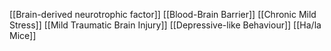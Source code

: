 [[Brain-derived neurotrophic factor]]
[[Blood-Brain Barrier]]
[[Chronic Mild Stress]]
[[Mild Traumatic Brain Injury]]
[[Depressive-like Behaviour]]
[[Ha/la Mice]]

